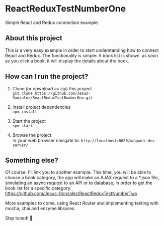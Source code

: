 # ReactReduxTestNumberOne

Simple React and Redux connection example.

## About this project
This is a very easy example in order to start understanding how to connect React and Redux.
The functionality is simple:
A book list is shown: as soon as you click a book, it will display the details about the book.

## How can I run the project?
1. Clone (or download as zip) this project  
`git clone https://github.com/Jesus-Gonzalez/ReactReduxTestNumberOne.git`

2. Install project dependencies  
`npm install`

3. Start the project  
`npm start`

4. Browse the project.  
In your web browser navigate to: `http://localhost:8080/webpack-dev-server/`

## Something else?

Of course. I'll link you to another example. This time, you will be able to choose a book category,
the app will make an AJAX request to a *.json file, simulating an async request to an API or to database,
in order to get the book list for a specific category.  
https://github.com/Jesus-Gonzalez/ReactReduxTestNumberTwo

More examples to come, using React Router and implementing testing with mocha, chai and enzyme libraries.

Stay tuned! :memo:
